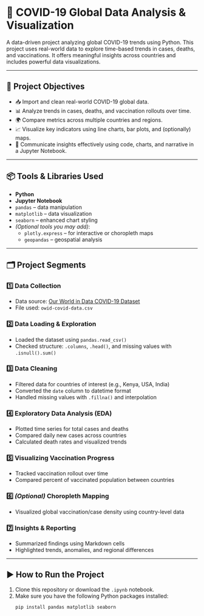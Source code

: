 # 🦠 COVID-19 Global Data Analysis & Visualization

A data-driven project analyzing global COVID-19 trends using Python. This project uses real-world data to explore time-based trends in cases, deaths, and vaccinations. It offers meaningful insights across countries and includes powerful data visualizations.

---

## 🚩 Project Objectives

- 📥 Import and clean real-world COVID-19 global data.
- 📊 Analyze trends in cases, deaths, and vaccination rollouts over time.
- 🌍 Compare metrics across multiple countries and regions.
- 📈 Visualize key indicators using line charts, bar plots, and (optionally) maps.
- 📝 Communicate insights effectively using code, charts, and narrative in a Jupyter Notebook.

---

## 📦 Tools & Libraries Used

- **Python**
- **Jupyter Notebook**
- `pandas` – data manipulation
- `matplotlib` – data visualization
- `seaborn` – enhanced chart styling
- *(Optional tools you may add)*:
  - `plotly.express` – for interactive or choropleth maps
  - `geopandas` – geospatial analysis

---

## 🗂️ Project Segments

### 1️⃣ Data Collection
- Data source: [Our World in Data COVID-19 Dataset](https://ourworldindata.org/covid-cases)
- File used: `owid-covid-data.csv`

### 2️⃣ Data Loading & Exploration
- Loaded the dataset using `pandas.read_csv()`
- Checked structure: `.columns`, `.head()`, and missing values with `.isnull().sum()`

### 3️⃣ Data Cleaning
- Filtered data for countries of interest (e.g., Kenya, USA, India)
- Converted the `date` column to datetime format
- Handled missing values with `.fillna()` and interpolation

### 4️⃣ Exploratory Data Analysis (EDA)
- Plotted time series for total cases and deaths
- Compared daily new cases across countries
- Calculated death rates and visualized trends

### 5️⃣ Visualizing Vaccination Progress
- Tracked vaccination rollout over time
- Compared percent of vaccinated population between countries

### 6️⃣ *(Optional)* Choropleth Mapping
- Visualized global vaccination/case density using country-level data

### 7️⃣ Insights & Reporting
- Summarized findings using Markdown cells
- Highlighted trends, anomalies, and regional differences

---

## ▶️ How to Run the Project

1. Clone this repository or download the `.ipynb` notebook.
2. Make sure you have the following Python packages installed:
   ```bash
   pip install pandas matplotlib seaborn
